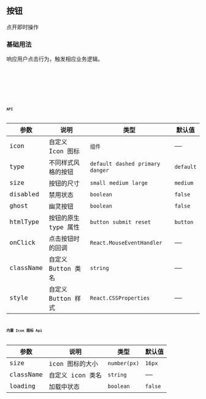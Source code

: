 ## 按钮

点开即时操作

### 基础用法

响应用户点击行为，触发相应业务逻辑。

<code
  src="./demo.tsx"
  title="按钮类型"
  desc="按钮有四种类型：默认按钮、主要按钮、虚线按钮和危险按钮。"
/>

<code
  src="./demo2.tsx"
  title="按钮尺寸"
  desc="按钮有大、中、小三种尺寸。"
/>

<code
  src="./demo3.tsx"
  title="幽灵按钮"
  desc="幽灵按钮常用在有色背景上。"
  background= "rgba(0, 0, 0, 0.45)"
/>

<code
  src="./demo4.tsx"
  title="禁用按钮"
  desc="添加disabled属性后状态为不可点,也不会触发onClick事件"
/>

<code
  src="./demo5.tsx"
  title="loading状态和icon图标"
  desc="设置按钮在加载中状态, 可以自行添加icon图标"
/>

## API

| 参数      | 说明                 | 类型                                  | 默认值    |
| --------- | -------------------- | ------------------------------------- | --------- |
| icon      | 自定义 Icon 图标     | `组件`                                | ——        |
| type      | 不同样式风格的按钮   | `default` `dashed` `primary` `danger` | `default` |
| size      | 按钮的尺寸           | `small` `medium` `large`              | `medium`  |
| disabled  | 禁用状态             | `boolean`                             | `false`   |
| ghost     | 幽灵按钮             | `boolean`                             | `false`   |
| htmlType  | 按钮的原生 type 属性 | `button` `submit` `reset`             | `button`  |
| onClick   | 点击按钮时的回调     | `React.MouseEventHandler`             | ——        |
| className | 自定义 Button 类名   | `string`                              | ——        |
| style     | 自定义 Button 样式   | `React.CSSProperties`                 | ——        |

## 内置 Icon 图标 Api

| 参数      | 说明             | 类型         | 默认值  |
| --------- | ---------------- | ------------ | ------- |
| size      | icon 图标的大小  | `number(px)` | `16px`  |
| className | 自定义 icon 类名 | `string`     | ——      |
| loading   | 加载中状态       | `boolean`    | `false` |
